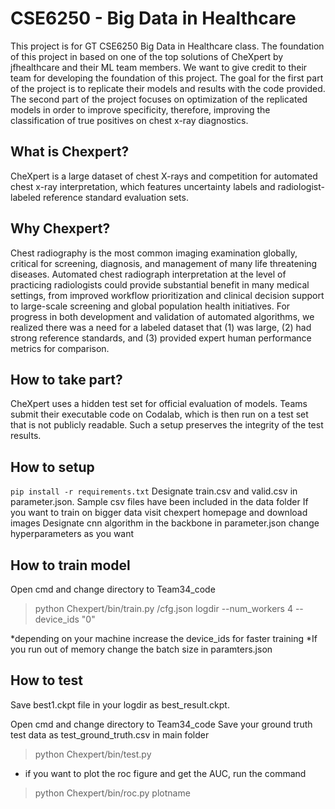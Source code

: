 # CSE6250 - Big Data in Healthcare
This project is for GT CSE6250 Big Data in Healthcare class. The foundation of this project in based on one of the top solutions of CheXpert by jfhealthcare and their ML team members. We want to give credit to their team for developing the foundation of this project. The goal for the first part of the project is to replicate their models and results with the code provided. The second part of the project focuses on optimization of the replicated models in order to improve specificity, therefore, improving the classification of true positives on chest x-ray diagnostics.

## What is Chexpert?
CheXpert is a large dataset of chest X-rays and competition for automated chest x-ray interpretation, which features uncertainty labels and radiologist-labeled reference standard evaluation sets.
## Why Chexpert?
Chest radiography is the most common imaging examination globally, critical for screening, diagnosis, and management of many life threatening diseases. Automated chest radiograph interpretation at the level of practicing radiologists could provide substantial benefit in many medical settings, from improved workflow prioritization and clinical decision support to large-scale screening and global population health initiatives. For progress in both development and validation of automated algorithms, we realized there was a need for a labeled dataset that (1) was large, (2) had strong reference standards, and (3) provided expert human performance metrics for comparison.
## How to take part?
CheXpert uses a hidden test set for official evaluation of models. Teams submit their executable code on Codalab, which is then run on a test set that is not publicly readable. Such a setup preserves the integrity of the test results.

## How to setup
`pip install -r requirements.txt`
Designate train.csv and valid.csv in parameter.json. 
Sample csv files have been included in the data folder
If you want to train on bigger data visit chexpert homepage and download images
Designate cnn algorithm in the backbone in parameter.json
change hyperparameters as you want

## How to train model
Open cmd and change directory to Team34_code
> python Chexpert/bin/train.py /cfg.json logdir --num_workers 4 --device_ids "0"

*depending on your machine increase the device_ids for faster training
*If you run out of memory change the batch size in paramters.json


## How to test
Save best1.ckpt file in your logdir as best_result.ckpt.

Open cmd and change directory to Team34_code
Save your ground truth test data as test_ground_truth.csv in main folder
> python Chexpert/bin/test.py

* if you want to plot the roc figure and get the AUC, run the command
> python Chexpert/bin/roc.py plotname






